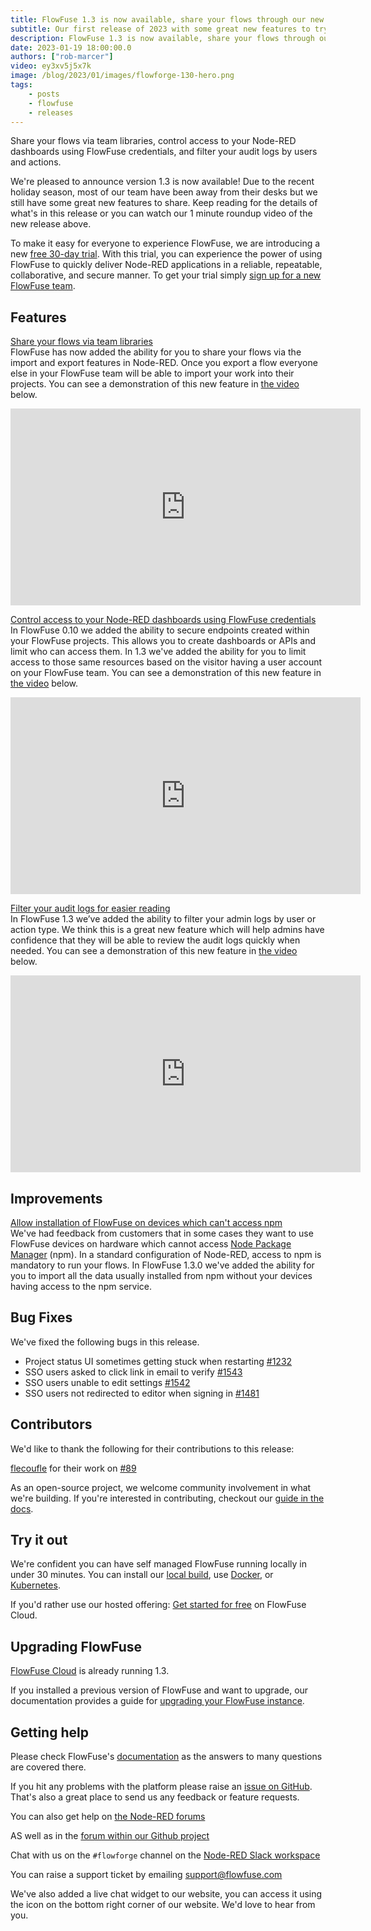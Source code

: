 ```yaml
---
title: FlowFuse 1.3 is now available, share your flows through our new team libraries and much more
subtitle: Our first release of 2023 with some great new features to try out, happy new year from everyone at FlowFuse!
description: FlowFuse 1.3 is now available, share your flows through our new team libraries and much more
date: 2023-01-19 18:00:00.0
authors: ["rob-marcer"]
video: ey3xv5j5x7k
image: /blog/2023/01/images/flowforge-130-hero.png
tags:
    - posts
    - flowfuse
    - releases
---
```


Share your flows via team libraries, control access to your Node-RED dashboards using FlowFuse credentials, and filter your audit logs by users and actions.

<!--more-->

We're pleased to announce version 1.3 is now available! Due to the recent holiday season, most of our team have been away from their desks but we still have some great new features to share. Keep reading for the details of what's in this release or you can watch our 1 minute roundup video of the new release above.

To make it easy for everyone to experience FlowFuse, we are introducing a new [free 30-day trial](https://app.flowforge.com/account/create). With this trial, you can experience the power of using FlowFuse to quickly deliver Node-RED applications in a reliable, repeatable, collaborative, and secure manner. To get your trial simply [sign up for a new FlowFuse team](https://app.flowforge.com/account/create).

## Features

[Share your flows via team libraries](https://github.com/FlowFuse/flowforge/issues/237) \
FlowFuse has now added the ability for you to share your flows via the import and export features in Node-RED. Once you export a flow everyone else in your FlowFuse team will be able to import your work into their projects. You can see a demonstration of this new feature in [the video](https://youtu.be/B7XK3TUklUU) below.

<div><iframe width="560" height="315" src="https://www.youtube.com/embed/B7XK3TUklUU" title="YouTube video player" frameborder="0" allow="accelerometer; autoplay; clipboard-write; encrypted-media; gyroscope; picture-in-picture" allowfullscreen></iframe>

[Control access to your Node-RED dashboards using FlowFuse credentials](https://github.com/FlowFuse/flowforge/issues/1325) \
In FlowFuse 0.10 we added the ability to secure endpoints created within your FlowFuse projects. This allows you to create dashboards or APIs and limit who can access them. In 1.3 we've added the ability for you to limit access to those same resources based on the visitor having a user account on your FlowFuse team. You can see a demonstration of this new feature in [the video](https://youtu.be/JRk-Cf7eNIo) below.

<div><iframe width="560" height="315" src="https://www.youtube.com/embed/JRk-Cf7eNIo" title="YouTube video player" frameborder="0" allow="accelerometer; autoplay; clipboard-write; encrypted-media; gyroscope; picture-in-picture" allowfullscreen></iframe>

[Filter your audit logs for easier reading](https://github.com/FlowFuse/flowforge/issues/1448) \
In FlowFuse 1.3 we’ve added the ability to filter your admin logs by user or action type. We think this is a great new feature which will help admins have confidence that they will be able to review the audit logs quickly when needed. You can see a demonstration of this new feature in [the video](https://youtu.be/p0Vuy5x42Go) below.

<div><iframe width="560" height="315" src="https://www.youtube.com/embed/p0Vuy5x42Go" title="YouTube video player" frameborder="0" allow="accelerometer; autoplay; clipboard-write; encrypted-media; gyroscope; picture-in-picture" allowfullscreen></iframe>

## Improvements

[Allow installation of FlowFuse on devices which can't access npm](https://github.com/FlowFuse/flowforge-device-agent/issues/45) \
We've had feedback from customers that in some cases they want to use FlowFuse devices on hardware which cannot access [Node Package Manager](https://www.npmjs.com/) (npm). In a standard configuration of Node-RED, access to npm is mandatory to run your flows. In FlowFuse 1.3.0 we've added the ability for you to import all the data usually installed from npm without your devices having access to the npm service.

## Bug Fixes

We've fixed the following bugs in this release.
- Project status UI sometimes getting stuck when restarting [#1232](https://github.com/FlowFuse/flowforge/issues/1232)
- SSO users asked to click link in email to verify [#1543](https://github.com/FlowFuse/flowforge/issues/1543)
- SSO users unable to edit settings [#1542](https://github.com/FlowFuse/flowforge/issues/1542)
- SSO users not redirected to editor when signing in [#1481](https://github.com/FlowFuse/flowforge/issues/1481)

## Contributors

We'd like to thank the following for their contributions to this release:

[flecoufle](https://github.com/flecoufle) for their work on [#89](https://github.com/FlowFuse/helm/pull/89)

As an open-source project, we welcome community involvement in what we're building.
If you're interested in contributing, checkout our [guide in the docs](/docs/contribute/).

## Try it out

We're confident you can have self managed FlowFuse running locally in under 30 minutes.
You can install our [local build](/docs/install/local/), use [Docker](/docs/install/docker/), or [Kubernetes](/docs/install/kubernetes/).

If you'd rather use our hosted offering: [Get started for free](https://app.flowforge.com/account/create) on FlowFuse Cloud.

## Upgrading FlowFuse

[FlowFuse Cloud](https://app.flowforge.com) is already running 1.3.

If you installed a previous version of FlowFuse and want to upgrade, our documentation provides a
guide for [upgrading your FlowFuse instance](/docs/upgrade/).

## Getting help

Please check FlowFuse's [documentation](/docs/) as the answers to many questions are covered there.

If you hit any problems with the platform please raise an [issue on GitHub](https://github.com/FlowFuse/flowforge/issues).
That's also a great place to send us any feedback or feature requests.

You can also get help on [the Node-RED forums](https://discourse.nodered.org/)

AS well as in the [forum within our Github project](https://github.com/FlowFuse/flowforge/discussions)

Chat with us on the `#flowforge` channel on the [Node-RED Slack workspace](https://nodered.org/slack)

You can raise a support ticket by emailing [support@flowfuse.com](mailto:support@flowfuse.com)

We've also added a live chat widget to our website, you can access it using the icon on the bottom right corner of our website. We'd love to hear from you.